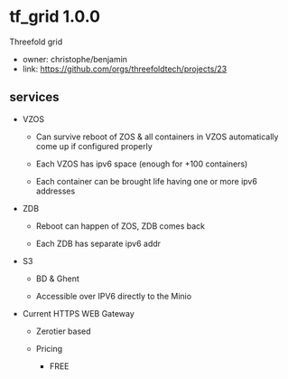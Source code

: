 
# tf_grid 1.0.0

Threefold grid

- owner: christophe/benjamin
- link: https://github.com/orgs/threefoldtech/projects/23

## services

* VZOS

    * Can survive reboot of ZOS 
& all containers in VZOS automatically come up if configured properly

    * Each VZOS has ipv6 space (enough for +100 containers)

    * Each container can be brought life having one or more ipv6 addresses

* ZDB

    * Reboot can happen of ZOS, ZDB comes back

    * Each ZDB has separate ipv6 addr

* S3

    * BD & Ghent

    * Accessible over IPV6 directly to the Minio

* Current HTTPS WEB Gateway

    * Zerotier based

    * Pricing

        * FREE